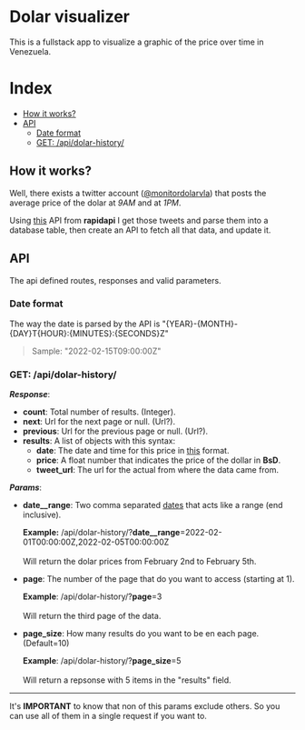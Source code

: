 # Dolar visualizer

This is a fullstack app to visualize a graphic of the price over time in
Venezuela.

# Index

- [How it works?](#how-it-works)
- [API](#api)
    - [Date format](#date-format)
    - [GET: /api/dolar-history/](#get-apidolar-history)

## How it works?

Well, there exists a twitter account
([@monitordolarvla](https://twitter.com/monitordolarvla)) that posts the average
price of the dolar at *9AM* and at *1PM*.

Using [this](https://rapidapi.com/Glavier/api/twitter135/) API from **rapidapi**
I get those tweets and parse them into a database table, then create an API to
fetch all that data, and update it.

## API

The api defined routes, responses and valid parameters.

### Date format

The way the date is parsed by the API is
"{YEAR}-{MONTH}-{DAY}T{HOUR}:{MINUTES}:{SECONDS}Z"

> Sample: "2022-02-15T09:00:00Z"

### GET: /api/dolar-history/

***Response***:

- **count**: Total number of results. (Integer).
- **next**: Url for the next page or null. (Url?).
- **previous**: Url for the previous page or null. (Url?).
- **results**: A list of objects with this syntax:
    - **date**: The date and time for this price in [this](#date-format)
      format.
    - **price**: A float number that indicates the price of the dollar in
      **BsD**.
    - **tweet_url**: The url for the actual from where the data came
      from.

***Params***:

- **date__range**: Two comma separated [dates](#date-format) that acts like a
  range (end inclusive).

  **Example:**
  /api/dolar-history/?**date__range**=2022-02-01T00:00:00Z,2022-02-05T00:00:00Z \
  \
  Will return the dolar prices from February 2nd to February 5th.

- **page**: The number of the page that do you want to access (starting at 1).

  **Example**:
  /api/dolar-history/?**page**=3 \
  \
  Will return the third page of the data.

- **page_size**: How many results do you want to be en each page. (Default=10)

  **Example**:
  /api/dolar-history/?**page_size**=5 \
  \
  Will return a repsonse with 5 items in the "results" field.

---

It's **IMPORTANT** to know that non of this params exclude others. So you can
use all of them in a single request if you want to.
